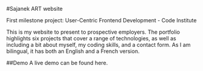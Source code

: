 
#Sajanek ART website

First milestone project: User-Centric Frontend Development - Code Institute

This is my  website to present to prospective employers. The portfolio highlights six projects that cover a range of technologies, as well as including a bit about myself, my coding skills, and a contact form. As I am bilingual, it has both an English and a French version.

##Demo
A live demo can be found here.
